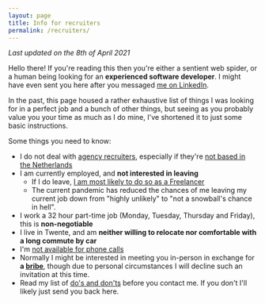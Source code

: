 ```yaml
---
layout: page
title: Info for recruiters
permalink: /recruiters/
---
```


*Last updated on the 8th of April 2021*

Hello there! If you're reading this then you're either a sentient web spider, or a human being looking for 
an **experienced software developer**. I might have even sent you here after you messaged
 [me on LinkedIn](https://www.linkedin.com/in/jeroen-steenbeeke-1b13676/). 
 
In the past, this page housed a rather exhaustive list of things I was looking for in a perfect job 
and a bunch of other things, but seeing as you probably value you your time as much as I do mine, I've 
shortened it to just some basic instructions.

Some things you need to know:

 * I do not deal with [agency recruiters](/recruiters/no-agency-recruiters), especially if they're [not based in the Netherlands](/recruiters/no-agency-recruiters#foreign-recruiters)
 * I am currently employed, and **not interested in leaving**
   * If I do leave, [I am most likely to do so as a Freelancer](/recruiters/about-freelancing)
   * The current pandemic has reduced the chances of me leaving  my current job down from "highly unlikely" to "not a snowball's chance in hell".
 * I work a 32 hour part-time job (Monday, Tuesday, Thursday and Friday), this is **non-negotiable**
 * I live in Twente, and am **neither willing to relocate nor comfortable with a long commute by car**
 * I'm [not available for phone calls](/recruiters/fuck-phonecalls)
 * Normally I might be interested in meeting you in-person in exchange for **a [bribe](/recruiters/bribes)**, though due to personal circumstances I will decline such an invitation at this time.
 * Read my list of [do's and don'ts](/recruiters/dos-donts) before you contact me. If you don't I'll likely just send you back here.
 

